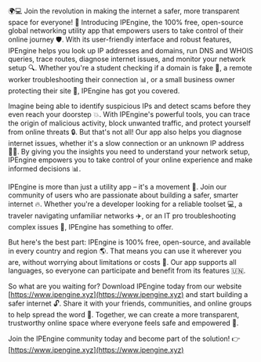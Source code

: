 🌍💻 Join the revolution in making the internet a safer, more transparent space for everyone! 🚀 Introducing IPEngine, the 100% free, open-source global networking utility app that empowers users to take control of their online journey 🛡️. With its user-friendly interface and robust features, IPEngine helps you look up IP addresses and domains, run DNS and WHOIS queries, trace routes, diagnose internet issues, and monitor your network setup 🔍. Whether you're a student checking if a domain is fake 👀, a remote worker troubleshooting their connection 📊, or a small business owner protecting their site 🏢, IPEngine has got you covered.

Imagine being able to identify suspicious IPs and detect scams before they even reach your doorstep 💥. With IPEngine's powerful tools, you can trace the origin of malicious activity, block unwanted traffic, and protect yourself from online threats 🔒. But that's not all! Our app also helps you diagnose internet issues, whether it's a slow connection or an unknown IP address 🕵️‍♀️. By giving you the insights you need to understand your network setup, IPEngine empowers you to take control of your online experience and make informed decisions 📊.

IPEngine is more than just a utility app – it's a movement 💪. Join our community of users who are passionate about building a safer, smarter internet 🔥. Whether you're a developer looking for a reliable toolset 💻, a traveler navigating unfamiliar networks ✈️, or an IT pro troubleshooting complex issues 🤖, IPEngine has something to offer.

But here's the best part: IPEngine is 100% free, open-source, and available in every country and region 🌎. That means you can use it wherever you are, without worrying about limitations or costs 💸. Our app supports all languages, so everyone can participate and benefit from its features 🇺🇳.

So what are you waiting for? Download IPEngine today from our website [https://www.ipengine.xyz](https://www.ipengine.xyz) and start building a safer internet 🔓. Share it with your friends, communities, and online groups to help spread the word 💬. Together, we can create a more transparent, trustworthy online space where everyone feels safe and empowered 🌈.

Join the IPEngine community today and become part of the solution! 👉 [https://www.ipengine.xyz](https://www.ipengine.xyz)